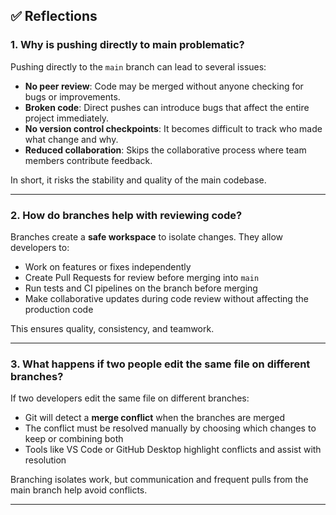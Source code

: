 ## ✅ Reflections

### 1. Why is pushing directly to main problematic?

Pushing directly to the `main` branch can lead to several issues:

- **No peer review**: Code may be merged without anyone checking for bugs or improvements.
- **Broken code**: Direct pushes can introduce bugs that affect the entire project immediately.
- **No version control checkpoints**: It becomes difficult to track who made what change and why.
- **Reduced collaboration**: Skips the collaborative process where team members contribute feedback.

In short, it risks the stability and quality of the main codebase.

---

### 2. How do branches help with reviewing code?

Branches create a **safe workspace** to isolate changes. They allow developers to:

- Work on features or fixes independently
- Create Pull Requests for review before merging into `main`
- Run tests and CI pipelines on the branch before merging
- Make collaborative updates during code review without affecting the production code

This ensures quality, consistency, and teamwork.

---

### 3. What happens if two people edit the same file on different branches?

If two developers edit the same file on different branches:

- Git will detect a **merge conflict** when the branches are merged
- The conflict must be resolved manually by choosing which changes to keep or combining both
- Tools like VS Code or GitHub Desktop highlight conflicts and assist with resolution

Branching isolates work, but communication and frequent pulls from the main branch help avoid conflicts.

---

